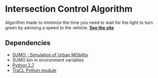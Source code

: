 # Intersection Control Algorithm
Algorithm made to minimize the time you need to wait for the light to turn green by advising a speed to the vehicle.
 [**See the site**](https://docs.mikeheddes.nl)


## Dependencies
* [SUMO - Simulation of Urban MObility](http://sumo.dlr.de)
* SUMO bin in environment variables
* [Python 2.7](https://www.python.org/download/releases/2.7/)
* [TraCL Python module](http://sumo.dlr.de/wiki/TraCI)
